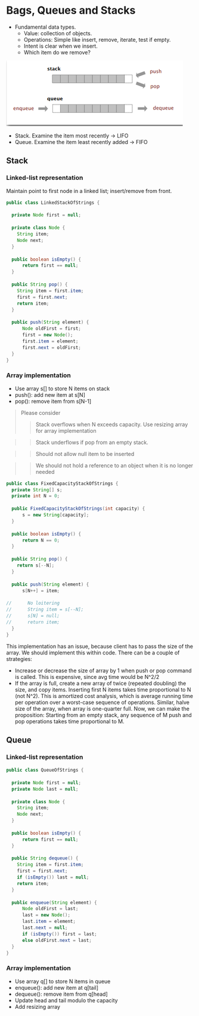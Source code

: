 # Bags, Queues and Stacks

* Fundamental data types.
  * Value: collection of objects.
  * Operations: Simple like insert, remove, iterate, test if empty.
  * Intent is clear when we insert.
  * Which item do we remove?

![Stack-Queue](../images/stack-queue.png)

* Stack. Examine the item most recently -> LIFO
* Queue. Examine the item least recently added -> FIFO

## Stack

### Linked-list representation

Maintain point to first node in a linked list; insert/remove from front.

```java
public class LinkedStackOfStrings {

  private Node first = null;

  private class Node {
    String item;
    Node next;
  }
  
  public boolean isEmpty() {
      return first == null;
  }

  public String pop() {
    String item = first.item;
    first = first.next;
    return item;
  }
  
  public push(String element) {
      Node oldFirst = first;
      first = new Node();
      first.item = element;
      first.next = oldFirst;
  }
}
```

### Array implementation

* Use array s[] to store N items on stack
* push(): add new item at s[N]
* pop(): remove item from s[N-1]

> Please consider
> > Stack overflows when N exceeds capacity. Use resizing array for array implementation

> > Stack underflows if pop from an empty stack.

> > Should not allow null item to be inserted

> > We should not hold a reference to an object when it is no longer needed

```java
public class FixedCapacityStackOfStrings {
  private String[] s;
  private int N = 0;
  
  public FixedCapacityStackOfStrings(int capacity) {
      s = new String[capacity];
  }
  
  public boolean isEmpty() {
      return N == 0;
  }

  public String pop() {
    return s[--N];
  }
  
  public push(String element) {
      s[N++] = item;
      
//      No loitering
//      String item = s[--N];
//      s[N] = null;
//      return item;
  }
}
```

This implementation has an issue, because client has to pass the size of the array. We should implement this within code. There can be a couple of strategies:

* Increase or decrease the size of array by 1 when push or pop command is called. This is expensive, since avg time would be N^2/2
* If the array is full, create a new array of twice (repeated doubling) the size, and copy items. Inserting first N items takes time proportional to N (not N^2). This is amortized cost analysis, which is average running time per operation over a worst-case sequence of operations. Similar, halve size of the array, when array is one-quarter full. Now, we can make the proposition: Starting from an empty stack, any sequence of M push and pop operations takes time proportional to M.

## Queue

### Linked-list representation

```java
public class QueueOfStrings {

  private Node first = null;
  private Node last = null;

  private class Node {
    String item;
    Node next;
  }
  
  public boolean isEmpty() {
      return first == null;
  }

  public String dequeue() {
    String item = first.item;
    first = first.next;
    if (isEmpty()) last = null;
    return item;
  }
  
  public enqueue(String element) {
      Node oldFirst = last;
      last = new Node();
      last.item = element;
      last.next = null;
      if (isEmpty()) first = last;
      else oldFirst.next = last;
  }
}
```

### Array implementation

* Use array q[] to store N items in queue
* enqueue(): add new item at q[tail]
* dequeue(): remove item from q[head]
* Update head and tail modulo the capacity
* Add resizing array

